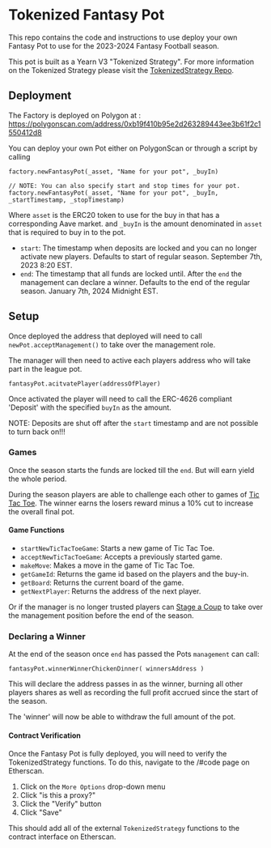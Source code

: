 # Tokenized Fantasy Pot

This repo contains the code and instructions to use deploy your own Fantasy Pot to use for the 2023-2024 Fantasy Football season.

This pot is built as a Yearn V3 "Tokenized Strategy". For more information on the Tokenized Strategy please visit the [TokenizedStrategy Repo](https://github.com/yearn/tokenized-strategy).

## Deployment

The Factory is deployed on Polygon at : https://polygonscan.com/address/0xb19f410b95e2d263289443ee3b61f2c1550412d8

You can deploy your own Pot either on PolygonScan or through a script by calling 

    factory.newFantasyPot(_asset, "Name for your pot", _buyIn)
    
    // NOTE: You can also specify start and stop times for your pot.
    factory.newFantasyPot(_asset, "Name for your pot", _buyIn, _startTimestamp, _stopTimestamp)

Where `asset` is the ERC20 token to use for the buy in that has a corresponding Aave market. and `_buyIn` is the amount denominated in `asset` that is required to buy in to the pot.

- `start`: The timestamp when deposits are locked and you can no longer activate new players. Defaults to start of regular season. September 7th, 2023 8:20 EST.
- `end`: The timestamp that all funds are locked until. After the `end` the management can declare a winner. Defaults to the end of the regular season. January 7th, 2024 Midnight EST.

## Setup

Once deployed the address that deployed will need to call `newPot.acceptManagement()` to take over the management role.

The manager will then need to active each players address who will take part in the league pot.

    fantasyPot.acitvatePlayer(addressOfPlayer)
    
Once activated the player will need to call the ERC-4626 compliant 'Deposit' with the specified `buyIn` as the amount.

NOTE: Deposits are shut off after the `start` timestamp and are not possible to turn back on!!!

### Games
Once the season starts the funds are locked till the `end`. But will earn yield the whole period.

During the season players are able to challenge each other to games of [Tic Tac Toe](https://github.com/Schlagonia/fantasy-pot/blob/master/src/FantasyPot.sol#L329-L347). The winner earns the losers reward minus a 10% cut to increase the overall final pot.

#### Game Functions

- `startNewTicTacToeGame`: Starts a new game of Tic Tac Toe.
- `acceptNewTicTacToeGame`: Accepts a previously started game.
- `makeMove`: Makes a move in the game of Tic Tac Toe.
- `getGameId`: Returns the game id based on the players and the buy-in.
- `getBoard`: Returns the current board of the game.
- `getNextPlayer`: Returns the address of the next player.

Or if the manager is no longer trusted players can [Stage a Coup](https://github.com/Schlagonia/fantasy-pot/blob/master/src/FantasyPot.sol#L537-L575) to take over the management position before the end of the season.

### Declaring a Winner

At the end of the season once `end` has passed the Pots `management` can call:

    fantasyPot.winnerWinnerChickenDinner( winnersAddress )

This will declare the address passes in as the winner, burning all other players shares as well as recording the full profit accrued since the start of the season.

The 'winner' will now be able to withdraw the full amount of the pot.


#### Contract Verification

Once the Fantasy Pot is fully deployed, you will need to verify the TokenizedStrategy functions. To do this, navigate to the /#code page on Etherscan.

1. Click on the `More Options` drop-down menu
2. Click "is this a proxy?"
3. Click the "Verify" button
4. Click "Save"

This should add all of the external `TokenizedStrategy` functions to the contract interface on Etherscan.

